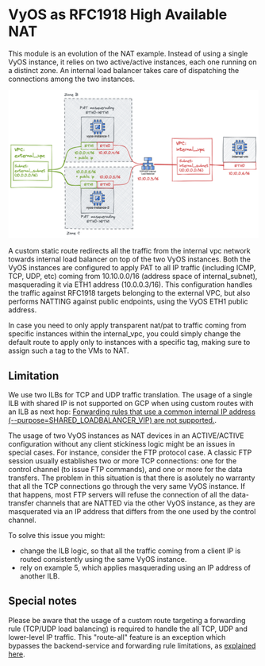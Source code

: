 # VyOS as RFC1918 High Available NAT
This module is an evolution of the NAT example. Instead of using a single VyOS instance, it relies on
two active/active instances, each one running on a distinct zone. 
An internal load balancer takes care of dispatching the connections among the two instances.

<img src="./ha-nat.png" width=600 alt="High Available PAT implementation"/>

A custom static route redirects all the traffic from the internal vpc network towards internal load balancer on top of the two VyOS instances.
Both the VyOS instances are configured to apply PAT to all IP traffic (including ICMP, TCP, UDP, etc) coming from 10.10.0.0/16 (address space of internal_subnet),
masquerading it via ETH1 address (10.0.0.3/16). This configuration handles the traffic against RFC1918 targets belonging
to the external VPC, but also performs NATTING against public endpoints, using the VyOS ETH1 public address. 

In case you need to only apply transparent nat/pat to traffic coming from specific instances within the internal_vpc, you 
could simply change the default route to apply only to instances with a specific tag, making sure to assign such a tag to the
VMs to NAT.

## Limitation
We use two ILBs for TCP and UDP traffic translation. The usage of a single ILB with shared IP is not supported on GCP when using custom routes
with an ILB as next hop: [Forwarding rules that use a common internal IP address (--purpose=SHARED_LOADBALANCER_VIP) are not supported.](https://cloud.google.com/load-balancing/docs/internal/ilb-next-hop-overview#additional_considerations).

The usage of two VyOS instances as NAT devices in an ACTIVE/ACTIVE configuration without any client stickiness logic might be an issues in special cases. For instance, consider the FTP protocol case. 
A classic FTP session usually establishes two or more TCP connections: one for the control channel 
(to issue FTP commands), and one or more for the data transfers. The problem in this situation is that there is asolutely no warranty that all the TCP connections go through the very same VyOS instance. 
If that happens, most FTP servers will refuse the connection of all the data-transfer channels that
are NATTED via the other VyOS instance, as they are masquerated via an IP address that differs from the
one used by the control channel.

To solve this issue you might:
- change the ILB logic, so that all the traffic coming from a client IP is routed consistently using the same VyOS instance.
- rely on example 5, which applies masquerading using an IP address of another ILB.


## Special notes
Please be aware that the usage of a custom route targeting a forwarding rule (TCP/UDP load balancing) is required to handle the all TCP, UDP and lower-level IP traffic.
This "route-all" feature is an exception which bypasses the backend-service and forwarding rule limitations, as [explained here](https://cloud.google.com/load-balancing/docs/internal/ilb-next-hop-overview).
